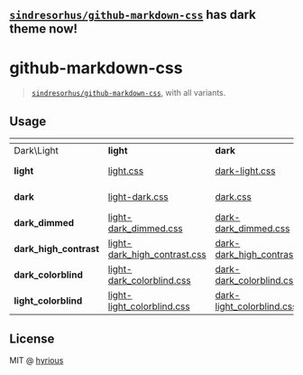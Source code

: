 ## [`sindresorhus/github-markdown-css`][1] has dark theme now!

# github-markdown-css

> [`sindresorhus/github-markdown-css`][1], with all variants.

## Usage

| <!-- --> | <!-- --> | <!-- --> | <!-- --> | <!-- --> | <!-- --> | <!-- --> |
| - | - | - | - | - | - | - |
| Dark\Light | **light** | **dark** | **dark_dimmed** | **dark_high_contrast** | **dark_colorblind** | **light_colorblind** |
| **light** | [light.css](https://cdn.jsdelivr.net/gh/hyrious/github-markdown-css@main/dist/light.css) | [dark-light.css](https://cdn.jsdelivr.net/gh/hyrious/github-markdown-css@main/dist/dark-light.css) | [dark_dimmed-light.css](https://cdn.jsdelivr.net/gh/hyrious/github-markdown-css@main/dist/dark_dimmed-light.css) | [dark_high_contrast-light.css](https://cdn.jsdelivr.net/gh/hyrious/github-markdown-css@main/dist/dark_high_contrast-light.css) | [dark_colorblind-light.css](https://cdn.jsdelivr.net/gh/hyrious/github-markdown-css@main/dist/dark_colorblind-light.css) | [light_colorblind-light.css](https://cdn.jsdelivr.net/gh/hyrious/github-markdown-css@main/dist/light_colorblind-light.css) |
| **dark** | [light-dark.css](https://cdn.jsdelivr.net/gh/hyrious/github-markdown-css@main/dist/light-dark.css) | [dark.css](https://cdn.jsdelivr.net/gh/hyrious/github-markdown-css@main/dist/dark.css) | [dark_dimmed-dark.css](https://cdn.jsdelivr.net/gh/hyrious/github-markdown-css@main/dist/dark_dimmed-dark.css) | [dark_high_contrast-dark.css](https://cdn.jsdelivr.net/gh/hyrious/github-markdown-css@main/dist/dark_high_contrast-dark.css) | [dark_colorblind-dark.css](https://cdn.jsdelivr.net/gh/hyrious/github-markdown-css@main/dist/dark_colorblind-dark.css) | [light_colorblind-dark.css](https://cdn.jsdelivr.net/gh/hyrious/github-markdown-css@main/dist/light_colorblind-dark.css) |
| **dark_dimmed** | [light-dark_dimmed.css](https://cdn.jsdelivr.net/gh/hyrious/github-markdown-css@main/dist/light-dark_dimmed.css) | [dark-dark_dimmed.css](https://cdn.jsdelivr.net/gh/hyrious/github-markdown-css@main/dist/dark-dark_dimmed.css) | [dark_dimmed.css](https://cdn.jsdelivr.net/gh/hyrious/github-markdown-css@main/dist/dark_dimmed.css) | [dark_high_contrast-dark_dimmed.css](https://cdn.jsdelivr.net/gh/hyrious/github-markdown-css@main/dist/dark_high_contrast-dark_dimmed.css) | [dark_colorblind-dark_dimmed.css](https://cdn.jsdelivr.net/gh/hyrious/github-markdown-css@main/dist/dark_colorblind-dark_dimmed.css) | [light_colorblind-dark_dimmed.css](https://cdn.jsdelivr.net/gh/hyrious/github-markdown-css@main/dist/light_colorblind-dark_dimmed.css) |
| **dark_high_contrast** | [light-dark_high_contrast.css](https://cdn.jsdelivr.net/gh/hyrious/github-markdown-css@main/dist/light-dark_high_contrast.css) | [dark-dark_high_contrast.css](https://cdn.jsdelivr.net/gh/hyrious/github-markdown-css@main/dist/dark-dark_high_contrast.css) | [dark_dimmed-dark_high_contrast.css](https://cdn.jsdelivr.net/gh/hyrious/github-markdown-css@main/dist/dark_dimmed-dark_high_contrast.css) | [dark_high_contrast.css](https://cdn.jsdelivr.net/gh/hyrious/github-markdown-css@main/dist/dark_high_contrast.css) | [dark_colorblind-dark_high_contrast.css](https://cdn.jsdelivr.net/gh/hyrious/github-markdown-css@main/dist/dark_colorblind-dark_high_contrast.css) | [light_colorblind-dark_high_contrast.css](https://cdn.jsdelivr.net/gh/hyrious/github-markdown-css@main/dist/light_colorblind-dark_high_contrast.css) |
| **dark_colorblind** | [light-dark_colorblind.css](https://cdn.jsdelivr.net/gh/hyrious/github-markdown-css@main/dist/light-dark_colorblind.css) | [dark-dark_colorblind.css](https://cdn.jsdelivr.net/gh/hyrious/github-markdown-css@main/dist/dark-dark_colorblind.css) | [dark_dimmed-dark_colorblind.css](https://cdn.jsdelivr.net/gh/hyrious/github-markdown-css@main/dist/dark_dimmed-dark_colorblind.css) | [dark_high_contrast-dark_colorblind.css](https://cdn.jsdelivr.net/gh/hyrious/github-markdown-css@main/dist/dark_high_contrast-dark_colorblind.css) | [dark_colorblind.css](https://cdn.jsdelivr.net/gh/hyrious/github-markdown-css@main/dist/dark_colorblind.css) | [light_colorblind-dark_colorblind.css](https://cdn.jsdelivr.net/gh/hyrious/github-markdown-css@main/dist/light_colorblind-dark_colorblind.css) |
| **light_colorblind** | [light-light_colorblind.css](https://cdn.jsdelivr.net/gh/hyrious/github-markdown-css@main/dist/light-light_colorblind.css) | [dark-light_colorblind.css](https://cdn.jsdelivr.net/gh/hyrious/github-markdown-css@main/dist/dark-light_colorblind.css) | [dark_dimmed-light_colorblind.css](https://cdn.jsdelivr.net/gh/hyrious/github-markdown-css@main/dist/dark_dimmed-light_colorblind.css) | [dark_high_contrast-light_colorblind.css](https://cdn.jsdelivr.net/gh/hyrious/github-markdown-css@main/dist/dark_high_contrast-light_colorblind.css) | [dark_colorblind-light_colorblind.css](https://cdn.jsdelivr.net/gh/hyrious/github-markdown-css@main/dist/dark_colorblind-light_colorblind.css) | [light_colorblind.css](https://cdn.jsdelivr.net/gh/hyrious/github-markdown-css@main/dist/light_colorblind.css) |

## License

MIT @ [hyrious](https://github.com/hyrious)

[1]: https://github.com/sindresorhus/github-markdown-css

